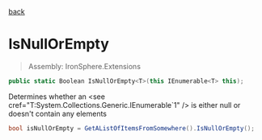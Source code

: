 ﻿

[back](/IronSphere.Extensions/types/EnumerableExtension)

# IsNullOrEmpty

> Assembly: IronSphere.Extensions

```csharp
public static Boolean IsNullOrEmpty<T>(this IEnumerable<T> this);
```

Determines whether an &lt;see cref=&quot;T:System.Collections.Generic.IEnumerable`1&quot; /&gt; is either null or doesn&#39;t contain any elements

```csharp
bool isNullOrEmpty = GetAListOfItemsFromSomewhere().IsNullOrEmpty();
``` 
